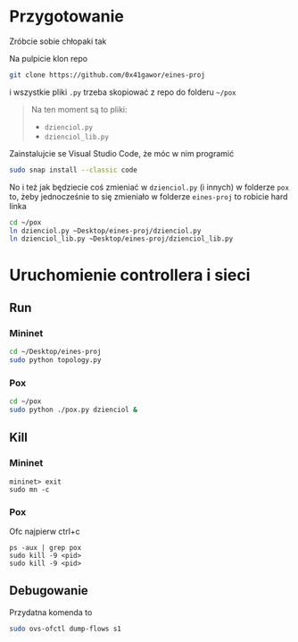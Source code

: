 # Przygotowanie

Zróbcie sobie chłopaki tak

Na pulpicie klon repo

```sh
git clone https://github.com/0x41gawor/eines-proj
```

i wszystkie pliki `.py` trzeba skopiować z repo do folderu `~/pox`

> Na ten moment są to pliki:
>
> - `dzienciol.py`
> - `dzienciol_lib.py`

Zainstalujcie se Visual Studio Code, że móc w nim programić

```sh
sudo snap install --classic code
```

No i też jak będziecie coś zmieniać w `dzienciol.py` (i innych) w folderze `pox` to, żeby jednocześnie to się zmieniało w folderze `eines-proj` to robicie hard linka

```sh
cd ~/pox
ln dzienciol.py ~Desktop/eines-proj/dzienciol.py
ln dzienciol_lib.py ~Desktop/eines-proj/dzienciol_lib.py
```

# Uruchomienie controllera i sieci

## Run

### Mininet

```sh
cd ~/Desktop/eines-proj
sudo python topology.py
```

### Pox

```sh
cd ~/pox
sudo python ./pox.py dzienciol &
```

## Kill

### Mininet

```
mininet> exit
sudo mn -c
```

### Pox

Ofc najpierw ctrl+c

```
ps -aux | grep pox
sudo kill -9 <pid>
sudo kill -9 <pid>
```

## Debugowanie

Przydatna komenda to

```sh
sudo ovs-ofctl dump-flows s1
```
